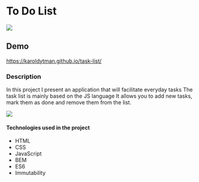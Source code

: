 # To Do List

 <img src = https://github.com/karoldytman/task-list/blob/main/images/AnimationToDoTasks3.gif>

## Demo

https://karoldytman.github.io/task-list/

### Description

In this project I present an application that will facilitate everyday tasks 
The task list is mainly based on the JS language It allows you to add new tasks, 
mark them as done and remove them from the list.

<img src = https://github.com/karoldytman/task-list/blob/main/images/AnimationToDoTasks2.gif>

#### Technologies used in the project

   - HTML
   - CSS
   - JavaScript
   - BEM
   - ES6
   - Immutability
